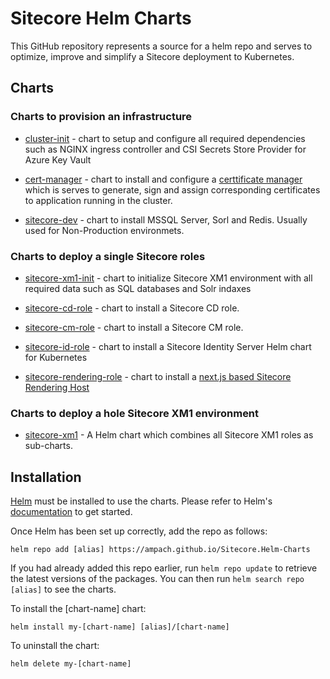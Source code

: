 # Sitecore Helm Charts

This GitHub repository represents a source for a helm repo and serves to optimize, improve and simplify a Sitecore deployment to Kubernetes. 

## Charts

### Charts to provision an infrastructure

- [cluster-init](charts/cluster-init) - chart to setup and configure all required dependencies such as NGINX ingress controller and CSI Secrets Store Provider for Azure Key Vault

- [cert-manager](charts/cert-manager) - chart to install and configure a [certtificate manager](https://cert-manager.io/) which is serves to generate, sign and assign corresponding certificates to application running in the cluster.

- [sitecore-dev](charts/sitecore-dev) - chart to install MSSQL Server, Sorl and Redis. Usually used for Non-Production environmets. 

### Charts to deploy a single Sitecore roles

- [sitecore-xm1-init](charts/sitecore-xm1-init) - chart to initialize Sitecore XM1 environment with all required data such as SQL databases and Solr indaxes

- [sitecore-cd-role](charts/sitecore-cd) - chart to install a Sitecore CD role.

- [sitecore-cm-role](charts/sitecore-cm) - chart to install a Sitecore CM role.

- [sitecore-id-role](charts/sitecore-id) - chart to install a Sitecore Identity Server Helm chart for Kubernetes 

- [sitecore-rendering-role](charts/sitecore-rendering) - chart to install a [next.js based Sitecore Rendering Host ](https://github.com/sitecorelabs/xmcloud-foundation-head-dev/tree/main/src/sxastarter)

### Charts to deploy a hole Sitecore XM1 environment

- [sitecore-xm1](charts/sitecore-xm1) - A Helm chart which combines all Sitecore XM1 roles as sub-charts.

## Installation

[Helm](https://helm.sh) must be installed to use the charts.  Please refer to
Helm's [documentation](https://helm.sh/docs) to get started.

Once Helm has been set up correctly, add the repo as follows:

    helm repo add [alias] https://ampach.github.io/Sitecore.Helm-Charts

If you had already added this repo earlier, run `helm repo update` to retrieve
the latest versions of the packages.  You can then run `helm search repo
[alias]` to see the charts.

To install the [chart-name] chart:

    helm install my-[chart-name] [alias]/[chart-name]

To uninstall the chart:

    helm delete my-[chart-name]
